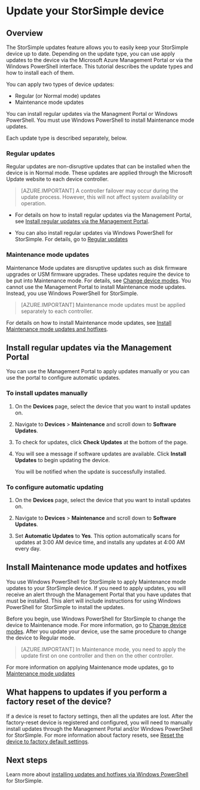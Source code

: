 <properties
   pageTitle="Update your StorSimple device"
   description="Explains how to use the StorSimple update feature to install maintenance mode updates."
   services="storsimple"
   documentationCenter="NA"
   authors="SharS"
   manager="adinah"
   editor="tysonn" />
<tags 
   ms.service="storsimple"
   ms.devlang="NA"
   ms.topic="article"
   ms.tgt_pltfrm="NA"
   ms.workload="TBD"
   ms.date="04/13/2015"
   ms.author="v-sharos" />

# Update your StorSimple device

## Overview

The StorSimple updates feature allows you to easily keep your StorSimple device up to date. Depending on the update type, you can use apply updates to the device via the Microsoft Azure Management Portal or via the Windows PowerShell interface. This tutorial describes the update types and how to install each of them.

You can apply two types of device updates: 

- Regular (or Normal mode) updates
- Maintenance mode updates

You can install regular updates via the Managment Portal or Windows PowerShell. You must use Windows PowerShell to install Maintenance mode updates. 

Each update type is described separately, below.

### Regular updates

Regular updates are non-disruptive updates that can be installed when the device is in Normal mode. These updates are applied through the Microsoft Update website to each device controller. 

> [AZURE.IMPORTANT] A controller failover may occur during the update process. However, this will not affect system availability or operation.

- For details on how to install regular updates via the Management Portal, see [Install regular updates via the Management Portal](#install-regular-updates-via-the-management-portal).

- You can also install regular updates via Windows PowerShell for StorSimple. For details, go to [Regular updates](https://msdn.microsoft.com/library/azure/dn757751.aspx#BKMK_Regular)

### Maintenance mode updates

Maintenance Mode updates are disruptive updates such as disk firmware upgrades or USM firmware upgrades. These updates require the device to be put into Maintenance mode. For details, see [Change device modes](https://msdn.microsoft.com/library/azure/dn757730.aspx). You cannot use the Management Portal to install Maintenance mode updates. Instead, you use Windows PowerShell for StorSimple. 

> [AZURE.IMPORTANT] Maintenance mode updates must be applied separately to each controller. 

For details on how to install Maintenance mode updates, see [Install Maintenance mode updates and hotfixes](#install-maintenance-mode-updates-and-hotfixes).

## Install regular updates via the Management Portal

You can use the Management Portal to apply updates manually or you can use the portal to configure automatic updates.

### To install updates manually

1. On the **Devices** page, select the device that you want to install updates on.

2. Navigate to **Devices** > **Maintenance** and scroll down to **Software Updates**.

3. To check for updates, click **Check Updates** at the bottom of the page.

4. You will see a message if software updates are available. Click **Install Updates** to begin updating the device.

    You will be notified when the update is successfully installed.

### To configure automatic updating

1. On the **Devices** page, select the device that you want to install updates on.

2. Navigate to **Devices** > **Maintenance** and scroll down to **Software Updates**.

3. Set **Automatic Updates** to **Yes**. This option automatically scans for updates at 3:00 AM device time, and installs any updates at 4:00 AM every day.

## Install Maintenance mode updates and hotfixes

You use Windows PowerShell for StorSimple to apply Maintenance mode updates to your StorSimple device. If you need to apply updates, you will receive an alert through the Management Portal that you have updates that must be installed. This alert will include instructions for using Windows PowerShell for StorSimple to install the updates.

Before you begin, use Windows PowerShell for StorSimple to change the device to Maintenance mode. For more information, go to [Change device modes](https://msdn.microsoft.com/library/azure/dn757730.aspx). After you update your device, use the same procedure to change the device to Regular mode.

> [AZURE.IMPORTANT] In Maintenance mode, you need to apply the update first on one controller and then on the other controller.

For more information on applying Maintenance mode updates, go to [Maintenance mode updates](https://msdn.microsoft.com/library/azure/dn757751.aspx#BKMK_Maintenance)

## What happens to updates if you perform a factory reset of the device?

If a device is reset to factory settings, then all the updates are lost. After the factory-reset device is registered and configured, you will need to manually install updates through the Management Portal and/or Windows PowerShell for StorSimple. For more information about factory resets, see [Reset the device to factory default settings](https://msdn.microsoft.com/library/azure/dn772373.aspx).

## Next steps

Learn more about [installing updates and hotfixes via Windows PowerShell](https://msdn.microsoft.com/library/azure/dn757751.aspx) for StorSimple.
